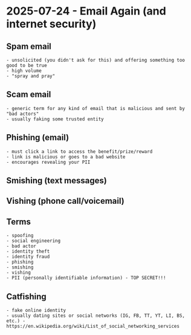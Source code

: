 # 2025-07-24 - Email Again (and internet security)

## Spam email
    - unsolicited (you didn't ask for this) and offering something too good to be true
    - high volume
    - "spray and pray"


## Scam email
    - generic term for any kind of email that is malicious and sent by "bad actors"
    - usually faking some trusted entity


## Phishing (email)
    - must click a link to access the benefit/prize/reward
    - link is malicious or goes to a bad website
    - encourages revealing your PII


## Smishing (text messages)


## Vishing (phone call/voicemail)


## Terms
    - spoofing
    - social engineering
    - bad actor
    - identity theft
    - identity fraud
    - phishing
    - smishing
    - vishing
    - PII (personally identifiable information) - TOP SECRET!!!


## Catfishing
    - fake online identity
    - usually dating sites or social networks (IG, FB, TT, YT, LI, BS, etc.) - https://en.wikipedia.org/wiki/List_of_social_networking_services

